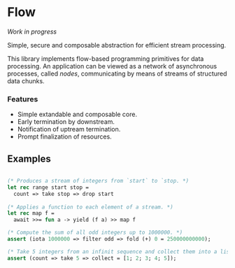 # Flow

_Work in progress_

Simple, secure and composable abstraction for efficient stream processing.

This library implements flow-based programming primitives for data processing. An application can be viewed as a network of asynchronous processes, called _nodes_, communicating by means of streams of structured data chunks.

### Features

- Simple extandable and composable core.
- Early termination by downstream.
- Notification of uptream termination.
- Prompt finalization of resources.

## Examples

```ocaml

(* Produces a stream of integers from `start` to `stop. *)
let rec range start stop =
  count => take stop => drop start
  
(* Applies a function to each element of a stream. *)
let rec map f =
  await >>= fun a -> yield (f a) >> map f

(* Compute the sum of all odd integers up to 1000000. *)
assert (iota 1000000 => filter odd => fold (+) 0 = 250000000000);

(* Take 5 integers from an infinit sequence and collect them into a list. *)
assert (count => take 5 => collect = [1; 2; 3; 4; 5]);
```
